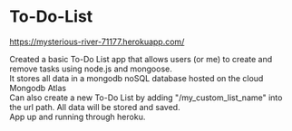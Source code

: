# To-Do-List
https://mysterious-river-71177.herokuapp.com/


<p>
Created a basic To-Do List app that allows users (or me) to create and remove tasks using node.js and mongoose.<br>
It stores all data in a mongodb noSQL database hosted on the cloud Mongodb Atlas<br>
Can also create a new To-Do List by adding "/my_custom_list_name" into the url path. All data will be stored and saved.<br>
App up and running through heroku.
</p>

